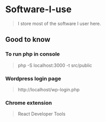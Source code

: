 # Software-I-use
> I store most of the software I user here.

## Good to know

### To run php in console
> php -S localhost:3000 -t src/public

### Wordpress login page
> http://localhost/wp-login.php

### Chrome extension
> React Developer Tools
